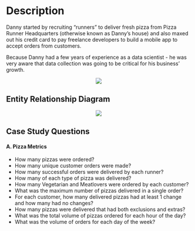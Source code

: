 # Description

Danny started by recruiting “runners” to deliver fresh pizza from Pizza Runner Headquarters (otherwise known as Danny’s house) and also maxed out his credit card to pay freelance developers to build a mobile app to accept orders from customers.

Because Danny had a few years of experience as a data scientist - he was very aware that data collection was going to be critical for his business’ growth.

<p align="center">
  <img src=https://user-images.githubusercontent.com/72626506/138735585-dbc93f86-a841-4443-9ecf-f54ca3687d24.png>
</p>

## Entity Relationship Diagram

<p align="center">
  <img src=https://user-images.githubusercontent.com/72626506/138735892-1b6b2ad4-5e78-4474-8211-4f8f7a46dbf3.png>
</p>

## Case Study Questions

#### A. Pizza Metrics

- How many pizzas were ordered?
- How many unique customer orders were made?
- How many successful orders were delivered by each runner?
- How many of each type of pizza was delivered?
- How many Vegetarian and Meatlovers were ordered by each customer?
- What was the maximum number of pizzas delivered in a single order?
- For each customer, how many delivered pizzas had at least 1 change and how many had no changes?
- How many pizzas were delivered that had both exclusions and extras?
- What was the total volume of pizzas ordered for each hour of the day?
- What was the volume of orders for each day of the week?
